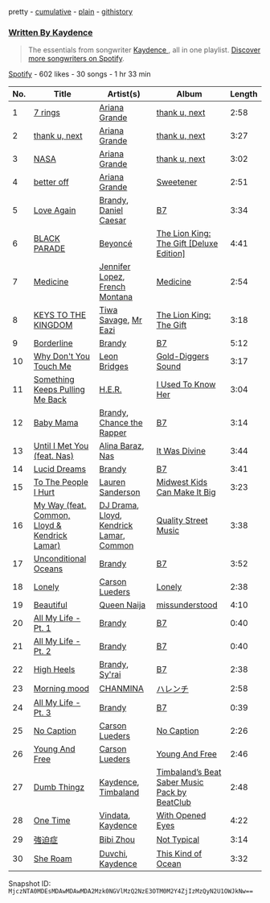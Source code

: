 pretty - [cumulative](/playlists/cumulative/37i9dQZF1EFR1DGWR7P5Kh.md) - [plain](/playlists/plain/37i9dQZF1EFR1DGWR7P5Kh) - [githistory](https://github.githistory.xyz/mackorone/spotify-playlist-archive/blob/main/playlists/plain/37i9dQZF1EFR1DGWR7P5Kh)

### [Written By Kaydence ](https://open.spotify.com/playlist/37i9dQZF1EFR1DGWR7P5Kh)

> The essentials from songwriter <a href="https://artists.spotify.com/songwriter/6U4NLpJSiOtRzGLs9R3IZQ">Kaydence </a>, all in one playlist\. <a href="spotify:genre:songwriters\-page">Discover more songwriters on Spotify</a>.

[Spotify](https://open.spotify.com/user/spotify) - 602 likes - 30 songs - 1 hr 33 min

| No. | Title | Artist(s) | Album | Length |
|---|---|---|---|---|
| 1 | [7 rings](https://open.spotify.com/track/6ocbgoVGwYJhOv1GgI9NsF) | [Ariana Grande](https://open.spotify.com/artist/66CXWjxzNUsdJxJ2JdwvnR) | [thank u, next](https://open.spotify.com/album/2fYhqwDWXjbpjaIJPEfKFw) | 2:58 |
| 2 | [thank u, next](https://open.spotify.com/track/3e9HZxeyfWwjeyPAMmWSSQ) | [Ariana Grande](https://open.spotify.com/artist/66CXWjxzNUsdJxJ2JdwvnR) | [thank u, next](https://open.spotify.com/album/2fYhqwDWXjbpjaIJPEfKFw) | 3:27 |
| 3 | [NASA](https://open.spotify.com/track/4SPu0Ql902hTVXkBoNIYtq) | [Ariana Grande](https://open.spotify.com/artist/66CXWjxzNUsdJxJ2JdwvnR) | [thank u, next](https://open.spotify.com/album/6sUzNE1SPNLBXBCZs3PIAO) | 3:02 |
| 4 | [better off](https://open.spotify.com/track/3NbTQ8ZbHU6MSEVUFAVCJ9) | [Ariana Grande](https://open.spotify.com/artist/66CXWjxzNUsdJxJ2JdwvnR) | [Sweetener](https://open.spotify.com/album/3tx8gQqWbGwqIGZHqDNrGe) | 2:51 |
| 5 | [Love Again](https://open.spotify.com/track/4zxcKfH4FcsMz3YitP2gG0) | [Brandy](https://open.spotify.com/artist/05oH07COxkXKIMt6mIPRee), [Daniel Caesar](https://open.spotify.com/artist/20wkVLutqVOYrc0kxFs7rA) | [B7](https://open.spotify.com/album/3qrqjSJilAHhhCYeSr7pD7) | 3:34 |
| 6 | [BLACK PARADE](https://open.spotify.com/track/1TeDbA2Hfy14sEjoUvZ8Pa) | [Beyoncé](https://open.spotify.com/artist/6vWDO969PvNqNYHIOW5v0m) | [The Lion King: The Gift \[Deluxe Edition\]](https://open.spotify.com/album/7kUuNU2LRmr9XbwLHXU9UZ) | 4:41 |
| 7 | [Medicine](https://open.spotify.com/track/5WPawmpYBLjBbUjXoixxdQ) | [Jennifer Lopez](https://open.spotify.com/artist/2DlGxzQSjYe5N6G9nkYghR), [French Montana](https://open.spotify.com/artist/6vXTefBL93Dj5IqAWq6OTv) | [Medicine](https://open.spotify.com/album/3erdzTVQY3kQfUaP60GiYu) | 2:54 |
| 8 | [KEYS TO THE KINGDOM](https://open.spotify.com/track/3KZK9MF3bAixN5UWOHVTbf) | [Tiwa Savage](https://open.spotify.com/artist/1hNaHKp2Za5YdOAG0WnRbc), [Mr Eazi](https://open.spotify.com/artist/4TAoP0f9OuWZUesao43xUW) | [The Lion King: The Gift](https://open.spotify.com/album/552zi1M53PQAX5OH4FIdTx) | 3:18 |
| 9 | [Borderline](https://open.spotify.com/track/3Yrmzj5kIcASKndfutrJjC) | [Brandy](https://open.spotify.com/artist/05oH07COxkXKIMt6mIPRee) | [B7](https://open.spotify.com/album/3qrqjSJilAHhhCYeSr7pD7) | 5:12 |
| 10 | [Why Don't You Touch Me](https://open.spotify.com/track/2zBlJIbYVotuBXkLyM0dPw) | [Leon Bridges](https://open.spotify.com/artist/3qnGvpP8Yth1AqSBMqON5x) | [Gold\-Diggers Sound](https://open.spotify.com/album/6pKaUDUnQiZgWLPZJqwkzn) | 3:17 |
| 11 | [Something Keeps Pulling Me Back](https://open.spotify.com/track/6WC5YDTKztcTU3tWux0Jk1) | [H.E.R.](https://open.spotify.com/artist/3Y7RZ31TRPVadSFVy1o8os) | [I Used To Know Her](https://open.spotify.com/album/0IMTA2Wz6p8CNZ0MDK2zvg) | 3:04 |
| 12 | [Baby Mama](https://open.spotify.com/track/2vF4tAlCnTCQnIFWLQ2VbL) | [Brandy](https://open.spotify.com/artist/05oH07COxkXKIMt6mIPRee), [Chance the Rapper](https://open.spotify.com/artist/1anyVhU62p31KFi8MEzkbf) | [B7](https://open.spotify.com/album/3qrqjSJilAHhhCYeSr7pD7) | 3:14 |
| 13 | [Until I Met You \(feat\. Nas\)](https://open.spotify.com/track/5tvOLMuCEJqn97twRmMhW9) | [Alina Baraz](https://open.spotify.com/artist/6hfwwpXqZPRC9CsKI7qtv1), [Nas](https://open.spotify.com/artist/20qISvAhX20dpIbOOzGK3q) | [It Was Divine](https://open.spotify.com/album/0nmCwOAFeqD69X1MWwKTS6) | 3:44 |
| 14 | [Lucid Dreams](https://open.spotify.com/track/3TxvjfiCEb27MXPXGAW8JZ) | [Brandy](https://open.spotify.com/artist/05oH07COxkXKIMt6mIPRee) | [B7](https://open.spotify.com/album/3qrqjSJilAHhhCYeSr7pD7) | 3:41 |
| 15 | [To The People I Hurt](https://open.spotify.com/track/5Gy5bH3h91a6l2ZH4XXajE) | [Lauren Sanderson](https://open.spotify.com/artist/06vRrrjT3DBRkhBlXoBdYj) | [Midwest Kids Can Make It Big](https://open.spotify.com/album/2ICYFg0NfPljZc6nxjZk1X) | 3:23 |
| 16 | [My Way \(feat\. Common, Lloyd & Kendrick Lamar\)](https://open.spotify.com/track/1MiOERiZEithQZt3SviVPl) | [DJ Drama](https://open.spotify.com/artist/5oNgAs7j5XcBMzWv3HAnHG), [Lloyd](https://open.spotify.com/artist/1Xfmvd48oOhEWkscWyEbh9), [Kendrick Lamar](https://open.spotify.com/artist/2YZyLoL8N0Wb9xBt1NhZWg), [Common](https://open.spotify.com/artist/2GHclqNVjqGuiE5mA7BEoc) | [Quality Street Music](https://open.spotify.com/album/7dRun7qvnfPxrC41bgI0WH) | 3:38 |
| 17 | [Unconditional Oceans](https://open.spotify.com/track/5oo3XaASxXbrq1CJU0pSlU) | [Brandy](https://open.spotify.com/artist/05oH07COxkXKIMt6mIPRee) | [B7](https://open.spotify.com/album/3qrqjSJilAHhhCYeSr7pD7) | 3:52 |
| 18 | [Lonely](https://open.spotify.com/track/1DkdUiBSkgXCHBeR6YOt51) | [Carson Lueders](https://open.spotify.com/artist/5Hp5hfBF49kKn8KAkgvNhz) | [Lonely](https://open.spotify.com/album/4a5e8AREAH4gVfVTNrbgLE) | 2:38 |
| 19 | [Beautiful](https://open.spotify.com/track/3SylZsUCrHAlag6Q4BmYD7) | [Queen Naija](https://open.spotify.com/artist/3nViOFa3kZW8OMSNOzwr98) | [missunderstood](https://open.spotify.com/album/4vIKuMcGxldTXjswEuNs7u) | 4:10 |
| 20 | [All My Life \- Pt\. 1](https://open.spotify.com/track/1qXu9T7d1EJ23tqc4cLKcu) | [Brandy](https://open.spotify.com/artist/05oH07COxkXKIMt6mIPRee) | [B7](https://open.spotify.com/album/3qrqjSJilAHhhCYeSr7pD7) | 0:40 |
| 21 | [All My Life \- Pt\. 2](https://open.spotify.com/track/0SEwGE9vNsQsoyO6CxBjMA) | [Brandy](https://open.spotify.com/artist/05oH07COxkXKIMt6mIPRee) | [B7](https://open.spotify.com/album/3qrqjSJilAHhhCYeSr7pD7) | 0:40 |
| 22 | [High Heels](https://open.spotify.com/track/2NwS0Ki7W63Ls4GEMxPP8T) | [Brandy](https://open.spotify.com/artist/05oH07COxkXKIMt6mIPRee), [Sy'rai](https://open.spotify.com/artist/1k5wFphNsHxcR3Q3FJj6sI) | [B7](https://open.spotify.com/album/3qrqjSJilAHhhCYeSr7pD7) | 2:38 |
| 23 | [Morning mood](https://open.spotify.com/track/6afm7s2VOs2hX4WoFGym76) | [CHANMINA](https://open.spotify.com/artist/2vjeuQwzSP5ErC1S41gONX) | [ハレンチ](https://open.spotify.com/album/7FlnNVqs9nwO2NKe37zxFh) | 2:58 |
| 24 | [All My Life \- Pt\. 3](https://open.spotify.com/track/2JZRFfvZd8PmZftsGRwb1I) | [Brandy](https://open.spotify.com/artist/05oH07COxkXKIMt6mIPRee) | [B7](https://open.spotify.com/album/3qrqjSJilAHhhCYeSr7pD7) | 0:39 |
| 25 | [No Caption](https://open.spotify.com/track/0oxJLSSARMeex4ECEFa5jG) | [Carson Lueders](https://open.spotify.com/artist/5Hp5hfBF49kKn8KAkgvNhz) | [No Caption](https://open.spotify.com/album/79AFj3rfMfrKcXPaJVfUuE) | 2:26 |
| 26 | [Young And Free](https://open.spotify.com/track/4o7jNKOHdwtgdZAGby2TV2) | [Carson Lueders](https://open.spotify.com/artist/5Hp5hfBF49kKn8KAkgvNhz) | [Young And Free](https://open.spotify.com/album/2sIJD8kpK3RhvBKkMQLfKm) | 2:46 |
| 27 | [Dumb Thingz](https://open.spotify.com/track/5RcMLdjofr40JUqei7d5qf) | [Kaydence](https://open.spotify.com/artist/1LSEHcEojfn4kn3z1KkRP2), [Timbaland](https://open.spotify.com/artist/5Y5TRrQiqgUO4S36tzjIRZ) | [Timbaland’s Beat Saber Music Pack by BeatClub](https://open.spotify.com/album/0huZW5ISjHtFKTGHhxkJwm) | 2:48 |
| 28 | [One Time](https://open.spotify.com/track/4izDzEzyImtM7pnatHpj03) | [Vindata](https://open.spotify.com/artist/1Vxf1UfzcxqzqItoOA0DDT), [Kaydence](https://open.spotify.com/artist/1LSEHcEojfn4kn3z1KkRP2) | [With Opened Eyes](https://open.spotify.com/album/5ECjc1swRz9eytd7z1TKkW) | 4:22 |
| 29 | [強迫症](https://open.spotify.com/track/5KQFnunZEKYmzBiHH7OZG6) | [Bibi Zhou](https://open.spotify.com/artist/3WHsy1Rq4vPEdRyo9P3a48) | [Not Typical](https://open.spotify.com/album/7HjJPtOBqOYWWaQTb9D37x) | 3:14 |
| 30 | [She Roam](https://open.spotify.com/track/0B0D7eu4ofuVlD8Jt0f8Up) | [Duvchi](https://open.spotify.com/artist/0Pv1zES3REvZ4OuYrW2tGc), [Kaydence](https://open.spotify.com/artist/1LSEHcEojfn4kn3z1KkRP2) | [This Kind of Ocean](https://open.spotify.com/album/0EF5o0sOBWv9jUdI9YXL18) | 3:32 |

Snapshot ID: `MjczNTA0MDEsMDAwMDAwMDA2Mzk0NGVlMzQ2NzE3OTM0M2Y4ZjIzMzQyN2U1OWJkNw==`